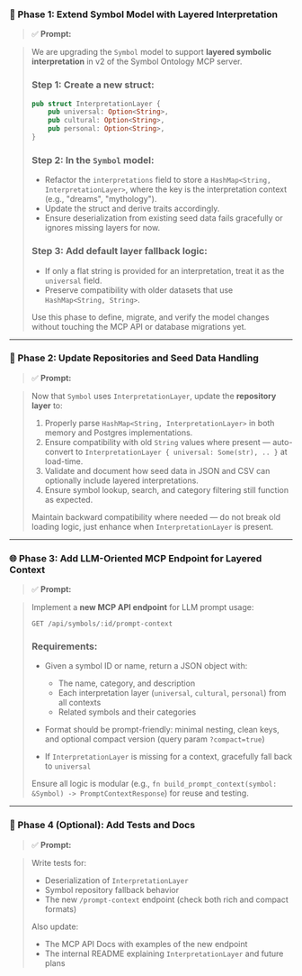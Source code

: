 ### 🧩 Phase 1: Extend Symbol Model with Layered Interpretation

> ✅ **Prompt:**

> We are upgrading the `Symbol` model to support **layered symbolic interpretation** in v2 of the Symbol Ontology MCP server.
>
> ### Step 1: Create a new struct:
>
> ```rust
> pub struct InterpretationLayer {
>     pub universal: Option<String>,
>     pub cultural: Option<String>,
>     pub personal: Option<String>,
> }
> ```
>
> ### Step 2: In the `Symbol` model:
>
> - Refactor the `interpretations` field to store a `HashMap<String, InterpretationLayer>`, where the key is the interpretation context (e.g., "dreams", "mythology").
> - Update the struct and derive traits accordingly.
> - Ensure deserialization from existing seed data fails gracefully or ignores missing layers for now.
>
> ### Step 3: Add default layer fallback logic:
>
> - If only a flat string is provided for an interpretation, treat it as the `universal` field.
> - Preserve compatibility with older datasets that use `HashMap<String, String>`.
>
> Use this phase to define, migrate, and verify the model changes without touching the MCP API or database migrations yet.

---

### 🔌 Phase 2: Update Repositories and Seed Data Handling

> ✅ **Prompt:**

> Now that `Symbol` uses `InterpretationLayer`, update the **repository layer** to:
>
> 1. Properly parse `HashMap<String, InterpretationLayer>` in both memory and Postgres implementations.
> 2. Ensure compatibility with old `String` values where present — auto-convert to `InterpretationLayer { universal: Some(str), .. }` at load-time.
> 3. Validate and document how seed data in JSON and CSV can optionally include layered interpretations.
> 4. Ensure symbol lookup, search, and category filtering still function as expected.
>
> Maintain backward compatibility where needed — do not break old loading logic, just enhance when `InterpretationLayer` is present.

---

### 🌐 Phase 3: Add LLM-Oriented MCP Endpoint for Layered Context

> ✅ **Prompt:**

> Implement a **new MCP API endpoint** for LLM prompt usage:
>
> ```
> GET /api/symbols/:id/prompt-context
> ```
>
> ### Requirements:
>
> - Given a symbol ID or name, return a JSON object with:
>
>   - The name, category, and description
>   - Each interpretation layer (`universal`, `cultural`, `personal`) from all contexts
>   - Related symbols and their categories
>
> - Format should be prompt-friendly: minimal nesting, clean keys, and optional compact version (query param `?compact=true`)
> - If `InterpretationLayer` is missing for a context, gracefully fall back to `universal`
>
> Ensure all logic is modular (e.g., `fn build_prompt_context(symbol: &Symbol) -> PromptContextResponse`) for reuse and testing.

---

### 📘 Phase 4 (Optional): Add Tests and Docs

> ✅ **Prompt:**

> Write tests for:
>
> - Deserialization of `InterpretationLayer`
> - Symbol repository fallback behavior
> - The new `/prompt-context` endpoint (check both rich and compact formats)
>
> Also update:
>
> - The MCP API Docs with examples of the new endpoint
> - The internal README explaining `InterpretationLayer` and future plans

